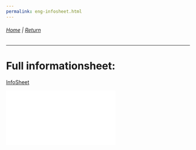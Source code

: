 ```yaml
---
permalink: eng-infosheet.html
---
```

###### [Home](https://uitpsypro.github.io/1) | [Return](https://uitpsypro.github.io/1/eng-info)
---

# Full informationsheet:

[InfoSheet](/documents/00-InfoSheet-english.pdf)


![InfoSheet](/documents/00-InfoSheet-english.pdf)
